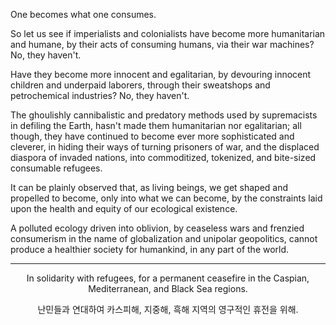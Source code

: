 One becomes what one consumes. 

So let us see if imperialists and colonialists have become more humanitarian and humane, by their acts of consuming humans, via their war machines? No, they haven't. 

Have they become more innocent and egalitarian, by devouring innocent children and underpaid laborers, through their sweatshops and petrochemical industries? No, they haven't. 

The ghoulishly cannibalistic and predatory methods used by supremacists in defiling the Earth, hasn't made them humanitarian nor egalitarian; all though, they have continued to become ever more sophisticated and cleverer, in hiding their ways of turning prisoners of war, and the displaced diaspora of invaded nations, into commoditized, tokenized, and bite-sized consumable refugees. 

It can be plainly observed that, as living beings, we get shaped and propelled to become, only into what we can become, by the constraints laid upon the health and equity of our ecological existence. 

A polluted ecology driven into oblivion, by ceaseless wars and frenzied consumerism in the name of globalization and unipolar geopolitics, cannot produce a healthier society for humankind, in any part of the world. 

---

<div align="center">

In solidarity with refugees, for a permanent ceasefire in the Caspian, Mediterranean, and Black Sea regions. 

난민들과 연대하여 카스피해, 지중해, 흑해 지역의 영구적인 휴전을 위해.

</div>